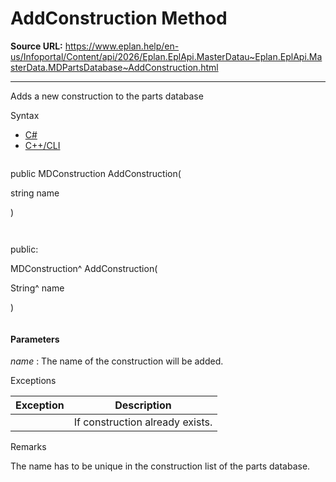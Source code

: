 # AddConstruction Method

**Source URL:** https://www.eplan.help/en-us/Infoportal/Content/api/2026/Eplan.EplApi.MasterDatau~Eplan.EplApi.MasterData.MDPartsDatabase~AddConstruction.html

---

Adds a new construction to the parts database

Syntax

- [C#](#i-syntax-CS)
- [C++/CLI](#i-syntax-CPP2005)

```
```
public MDConstruction AddConstruction( 

   string name

)
```
```

```
```
public:

MDConstruction^ AddConstruction( 

   String^ name

)
```
```

#### Parameters

*name*
:   The name of the construction will be added.

Exceptions

| Exception | Description |
| --- | --- |
|  | If construction already exists. |

Remarks

The name has to be unique in the construction list of the parts database.
